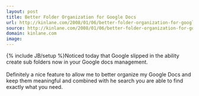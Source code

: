 ```yaml
---
layout: post
title: Better Folder Organization for Google Docs
url: http://kinlane.com/2008/01/06/better-folder-organization-for-google-docs/
source: http://kinlane.com/2008/01/06/better-folder-organization-for-google-docs/
domain: kinlane.com
image: 
---
```

{% include JB/setup %}Noticed today that Google slipped in the ability create sub folders now in your Google docs management.<br />
<br />
Definitely a nice feature to allow me to better organize my Google Docs and keep them meaningful and combined with he search you are able to find exactly what you need.